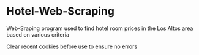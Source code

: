 # Hotel-Web-Scraping

Web-Sraping program used to find hotel room prices in the Los Altos area based on various criteria

Clear recent cookies before use to ensure no errors

